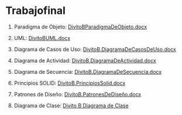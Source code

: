 # Trabajofinal

1. Paradigma de Objeto:  [DivitoBParadigmaDeObjeto.docx](https://github.com/user-attachments/files/21091351/DivitoBParadigmaDeObjeto.docx)

2. UML:  [DivitoBUML.docx](https://github.com/user-attachments/files/21091446/DivitoBUML.docx)

3. Diagrama de Casos de Uso:  [DivitoB.DiagramaDeCasosDeUso.docx](https://github.com/user-attachments/files/21091447/DivitoB.DiagramaDeCasosDeUso.docx)

4. Diagrama de Actividad:  [DivitoB.DiagramaDeActividad.docx](https://github.com/user-attachments/files/21091448/DivitoB.DiagramaDeActividad.docx)

5. Diagrama de Secuencia:  [DivitoB.DiagramaDeSecuencia.docx](https://github.com/user-attachments/files/21091459/DivitoB.DiagramaDeSecuencia.docx)

6. Principios SOLID:  [DivitoB.PrincipiosSolid.docx](https://github.com/user-attachments/files/21091470/DivitoB.PrincipiosSolid.docx)

7. Patrones de Diseño:  [DivitoB.PatronesDeDiseño.docx](https://github.com/user-attachments/files/21091473/DivitoB.PatronesDeDiseno.docx)

8. Diagrama de Clase:  [Divito B Diagrama de Clase](https://github.com/user-attachments/assets/2bccf5ae-840c-4b3b-910c-0b7dd3b252df)





